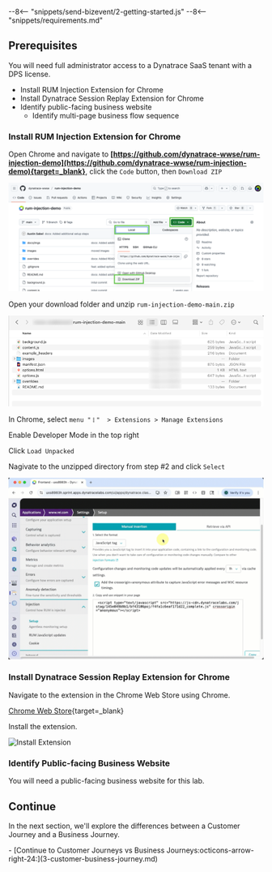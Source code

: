 --8<-- "snippets/send-bizevent/2-getting-started.js"
--8<-- "snippets/requirements.md"

## Prerequisites

You will need full administrator access to a Dynatrace SaaS tenant with a DPS license.

* Install RUM Injection Extension for Chrome
* Install Dynatrace Session Replay Extension for Chrome
* Identify public-facing business website
    - Identify multi-page business flow sequence

### Install RUM Injection Extension for Chrome

Open Chrome and navigate to **[https://github.com/dynatrace-wwse/rum-injection-demo](https://github.com/dynatrace-wwse/rum-injection-demo){target=_blank}**, click the `Code` button, then `Download ZIP`

![download plugin](./img/prereq-download_repo_zip.png)

Open your download folder and unzip `rum-injection-demo-main.zip`

![unzipped plugin](./img/prereq-unzipped_plugin.png)

In Chrome, select `menu "𐄛"  > Extensions > Manage Extensions`

Enable Developer Mode in the top right

Click `Load Unpacked`

Nagivate to the unzipped directory from step #2 and click `Select`

![install unpacked extension](./img/prereq-install_unpacked_extension.gif)

### Install Dynatrace Session Replay Extension for Chrome

Navigate to the extension in the Chrome Web Store using Chrome.

[Chrome Web Store](https://chromewebstore.google.com/detail/session-replay-browser-ex/hjbdnbhpfiionafiooklnafmaojjfljh){target=_blank}

Install the extension.

![Install Extension](./img/prereq_session_replay_chrome_extension.gif)

### Identify Public-facing Business Website

You will need a public-facing business website for this lab.

## Continue

In the next section, we'll explore the differences between a Customer Journey and a Business Journey.

<div class="grid cards" markdown>
- [Continue to Customer Journeys vs Business Journeys:octicons-arrow-right-24:](3-customer-business-journey.md)
</div>


